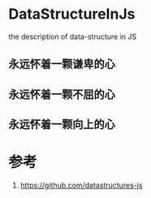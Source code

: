 # DataStructureInJs
the description of data-structure in JS

## 永远怀着一颗谦卑的心
## 永远怀着一颗不屈的心
## 永远怀着一颗向上的心



# 参考

1. https://github.com/datastructures-js